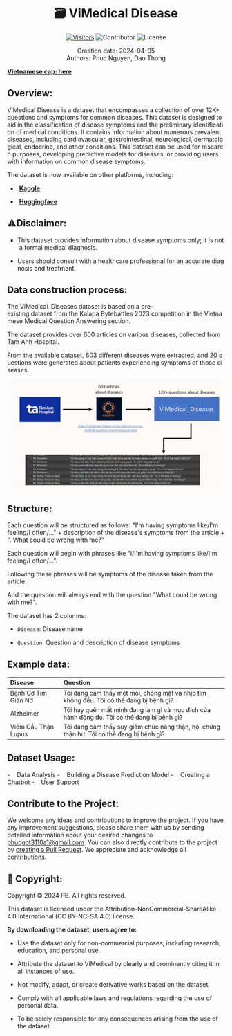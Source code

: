 <div align = center>
 <h1 > 🗃 ViMedical Disease</h1>

[![Visitors](https://api.visitorbadge.io/api/visitors?path=https%3A%2F%2Fgithub.com%2FPB3002%2FViMedical_Disease&label=View&countColor=%230475b6&style=plastic&labelStyle=none)](https://visitorbadge.io/status?path=https%3A%2F%2Fgithub.com%2FPB3002%2FViMedical_Disease) ![Contributor](https://img.shields.io/badge/contributors-2-brightgreen) ![License](https://img.shields.io/badge/license-CC%20BY--NC--SA%204.0-orange)

<p> Creation date: 2024-04-05 <br>Authors: Phuc Nguyen, Dao Thong 
</div>

[**Vietnamese cap: here**](https://github.com/PB3002/ViMedical_Disease/tree/main/README_Vietnamese.md)

## Overview:

ViMedical Disease is a dataset that encompasses a collection of over 12K+ questions and symptoms for common diseases. This dataset is designed to aid in the classification of disease symptoms and the preliminary identification of medical conditions. It contains information about numerous prevalent diseases, including cardiovascular, gastrointestinal, neurological, dermatological, endocrine, and other conditions. This dataset can be used for research purposes, developing predictive models for diseases, or providing users with information on common disease symptoms.

The dataset is now available on other platforms, including:

- <img src="https://static-00.iconduck.com/assets.00/kaggle-icon-2048x2048-fxhlmjy3.png" title="" alt="" width="20">  [**<u>Kaggle</u>**](https://www.kaggle.com/datasets/pb30025030/vimedical-disease/data)

- <img title="" src="https://huggingface.co/datasets/huggingface/brand-assets/resolve/main/hf-logo.png" alt="" width="25"> [**<u>Huggingface</u>**](https://huggingface.co/datasets/PB3002/ViMedical_Disease)

## ⚠️Disclaimer:

- This dataset provides information about disease symptoms only; it is not a formal medical diagnosis.

- Users should consult with a healthcare professional for an accurate diagnosis and treatment.

## Data construction process:

The ViMedical_Diseases dataset is based on a pre-existing dataset from the Kalapa Bytebattles 2023 competition in the Vietnamese Medical Question Answering section.

The dataset provides over 600 articles on various diseases, collected from Tam Anh Hospital.

From the available dataset, 603 different diseases were extracted, and 20 questions were generated about patients experiencing symptoms of those diseases.

<img src="./asset/image/dataset_progress_en.png"/>

## Structure:

Each question will be structured as follows: "I'm having symptoms like/I'm feeling/I often/..." + description of the disease's symptoms from the article + ". What could be wrong with me?"

Each question will begin with phrases like "I/I'm having symptoms like/I'm feeling/I often/...".

Following these phrases will be symptoms of the disease taken from the article.

And the question will always end with the question "What could be wrong with me?".

The dataset has 2 columns:

- `Disease`: Disease name

- `Question`: Question and description of disease symptoms

## Example data:

| Disease             | Question                                                                                    |
|:------------------- |:------------------------------------------------------------------------------------------- |
| Bệnh Cơ Tim Giãn Nở | Tôi đang cảm thấy mệt mỏi, chóng mặt và nhịp tim không đều. Tôi có thể đang bị bệnh gì?     |
| Alzheimer           | Tôi hay quên mất mình đang làm gì và mục đích của hành động đó. Tôi có thể đang bị bệnh gì? |
| Viêm Cầu Thận Lupus | Tôi đang cảm thấy suy giảm chức năng thận, hội chứng thận hư. Tôi có thể đang bị bệnh gì?   |

## Dataset Usage:

-    Data Analysis
-    Building a Disease Prediction Model
-    Creating a Chatbot
-    User Support

## Contribute to the Project:

We welcome any ideas and contributions to improve the project. If you have any improvement suggestions, please share them with us by sending detailed information about your desired changes to phucgot3110a1@gmail.com. You can also directly contribute to the project by [creating a Pull Request](https://github.com/PB3002/ViMedical_Disease/pulls). We appreciate and acknowledge all contributions.

## 📢 Copyright:

Copyright © 2024 PB. All rights reserved.

This dataset is licensed under the Attribution-NonCommercial-ShareAlike 4.0 International (CC BY-NC-SA 4.0) license.

**By downloading the dataset, users agree to:**

- Use the dataset only for non-commercial purposes, including research, education, and personal use.

- Attribute the dataset to ViMedical by clearly and prominently citing it in all instances of use.

- Not modify, adapt, or create derivative works based on the dataset.

- Comply with all applicable laws and regulations regarding the use of personal data.

- To be solely responsible for any consequences arising from the use of the dataset.
